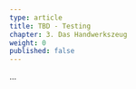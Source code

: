 ```yaml
---
type: article
title: TBD - Testing
chapter: 3. Das Handwerkszeug
weight: 0
published: false
---
```


...
